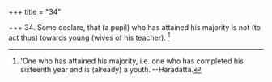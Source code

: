 +++
title = "34"

+++
34. Some declare, that (a pupil) who has attained his majority is not (to act thus) towards young (wives of his teacher). [^29] 


[^29]:  'One who has attained his majority, i.e. one who has completed his sixteenth year and is (already) a youth.'--Haradatta.
